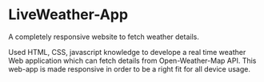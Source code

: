 # LiveWeather-App
A completely responsive website to fetch weather details.

Used HTML, CSS, javascript knowledge to develope a real time weather Web application which can fetch details from Open-Weather-Map API. 
This web-app is made responsive in order to be a right fit for all device usage.
